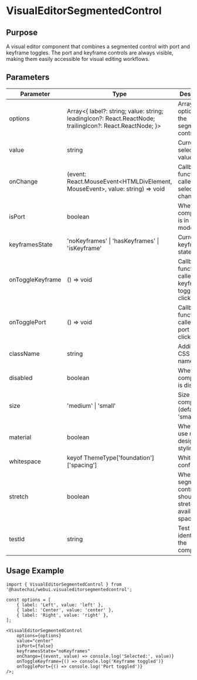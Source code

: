 # VisualEditorSegmentedControl

## Purpose

A visual editor component that combines a segmented control with port and keyframe toggles. The port and keyframe controls are always visible, making them easily accessible for visual editing workflows.

## Parameters

| Parameter        | Type                                                                                                     | Description                                                          |
| ---------------- | -------------------------------------------------------------------------------------------------------- | -------------------------------------------------------------------- |
| options          | Array<{ label?: string; value: string; leadingIcon?: React.ReactNode; trailingIcon?: React.ReactNode; }> | Array of options for the segmented control                           |
| value            | string                                                                                                   | Currently selected value                                             |
| onChange         | (event: React.MouseEvent<HTMLDivElement, MouseEvent>, value: string) => void                             | Callback function called when selection changes                      |
| isPort           | boolean                                                                                                  | Whether the component is in port mode                                |
| keyframesState   | 'noKeyframes' \| 'hasKeyframes' \| 'isKeyframe'                                                          | Current keyframe state                                               |
| onToggleKeyframe | () => void                                                                                               | Callback function called when keyframe toggle is clicked             |
| onTogglePort     | () => void                                                                                               | Callback function called when port toggle is clicked                 |
| className        | string                                                                                                   | Additional CSS class name                                            |
| disabled         | boolean                                                                                                  | Whether the component is disabled                                    |
| size             | 'medium' \| 'small'                                                                                      | Size of the component (defaults to 'small')                          |
| material         | boolean                                                                                                  | Whether to use material design styling                               |
| whitespace       | keyof ThemeType['foundation']['spacing']                                                                 | Whitespace configuration                                             |
| stretch          | boolean                                                                                                  | Whether the segmented control should stretch to fill available space |
| testId           | string                                                                                                   | Test identifier for the component                                    |

## Usage Example

```tsx
import { VisualEditorSegmentedControl } from '@hautechai/webui.visualeditorsegmentedcontrol';

const options = [
    { label: 'Left', value: 'left' },
    { label: 'Center', value: 'center' },
    { label: 'Right', value: 'right' },
];

<VisualEditorSegmentedControl
    options={options}
    value="center"
    isPort={false}
    keyframesState="noKeyframes"
    onChange={(event, value) => console.log('Selected:', value)}
    onToggleKeyframe={() => console.log('Keyframe toggled')}
    onTogglePort={() => console.log('Port toggled')}
/>;
```
